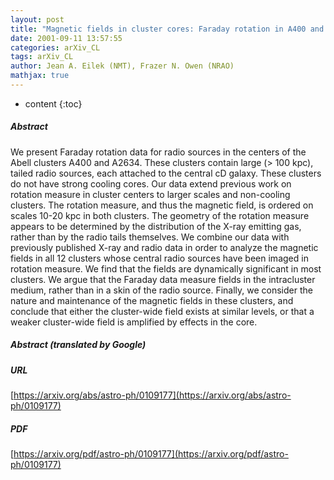 ```yaml
---
layout: post
title: "Magnetic fields in cluster cores: Faraday rotation in A400 and A2634"
date: 2001-09-11 13:57:55
categories: arXiv_CL
tags: arXiv_CL
author: Jean A. Eilek (NMT), Frazer N. Owen (NRAO)
mathjax: true
---
```


* content
{:toc}

##### Abstract
We present Faraday rotation data for radio sources in the centers of the Abell clusters A400 and A2634. These clusters contain large (> 100 kpc), tailed radio sources, each attached to the central cD galaxy. These clusters do not have strong cooling cores. Our data extend previous work on rotation measure in cluster centers to larger scales and non-cooling clusters. The rotation measure, and thus the magnetic field, is ordered on scales 10-20 kpc in both clusters. The geometry of the rotation measure appears to be determined by the distribution of the X-ray emitting gas, rather than by the radio tails themselves. We combine our data with previously published X-ray and radio data in order to analyze the magnetic fields in all 12 clusters whose central radio sources have been imaged in rotation measure. We find that the fields are dynamically significant in most clusters. We argue that the Faraday data measure fields in the intracluster medium, rather than in a skin of the radio source. Finally, we consider the nature and maintenance of the magnetic fields in these clusters, and conclude that either the cluster-wide field exists at similar levels, or that a weaker cluster-wide field is amplified by effects in the core.

##### Abstract (translated by Google)


##### URL
[https://arxiv.org/abs/astro-ph/0109177](https://arxiv.org/abs/astro-ph/0109177)

##### PDF
[https://arxiv.org/pdf/astro-ph/0109177](https://arxiv.org/pdf/astro-ph/0109177)

